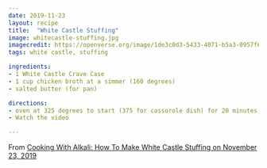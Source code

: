 ```yaml
---
date: 2019-11-23
layout: recipe
title:  "White Castle Stuffing"
image: whitecastle-stuffing.jpg
imagecredit: https://openverse.org/image/1de3c0d3-5433-4071-b5a3-0957f669fe2d
tags: white castle, stuffing

ingredients:
- 1 White Castle Crave Case
- 1 cup chicken broth at a simmer (160 degrees)
- salted butter (for pan)

directions:
- oven at 325 degrees to start (375 for cassorole dish) for 20 minutes, 400 for last 5 minutes
- Watch the video

---
```



From [Cooking With Alkali: How To Make White Castle Stuffing on November 23, 2019](https://www.youtube.com/watch?v=Ylnnky3RGrk&list=PLQYPT6tB8lNZiHXGgc2kKrcj1FABFiiek&index=12)
